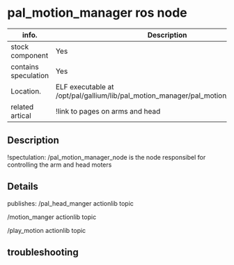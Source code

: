 # pal_motion_manager ros node

| info.           | Description |
| --------------- | ----------- |
| stock component | Yes         |
| contains speculation | Yes   |
| Location.       | ELF executable at /opt/pal/gallium/lib/pal_motion_manager/pal_motion_manager_node    |
| related artical | !link to pages on arms and head |

## Description

!spectulation: /pal_motion_manager_node is the node  responsibel for controlling the arm and head moters

## Details

publishes:
 /pal_head_manger actionlib topic
 
 /motion_manger actionlib topic

 /play_motion actionlib topic

## troubleshooting
